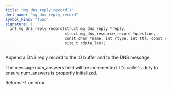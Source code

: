 ```yaml
---
title: "mg_dns_reply_record()"
decl_name: "mg_dns_reply_record"
symbol_kind: "func"
signature: |
  int mg_dns_reply_record(struct mg_dns_reply *reply,
                          struct mg_dns_resource_record *question,
                          const char *name, int rtype, int ttl, const void *rdata,
                          size_t rdata_len);
---
```


Append a DNS reply record to the IO buffer and to the DNS message.

The message num_answers field will be incremented. It's caller's duty
to ensure num_answers is propertly initialized.

Returns -1 on error. 

